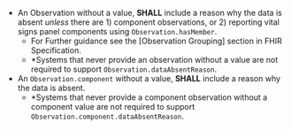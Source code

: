 - An Observation without a value, **SHALL** include a reason why the data is absent *unless* there are 1) component observations, or 2) reporting vital signs panel components using  `Observation.hasMember`.
  - For Further guidance see the [Observation Grouping] section in FHIR Specification.
  - \*Systems that never provide an observation without a value are not required to support `Observation.dataAbsentReason`.
- An `Observation.component` without a value, **SHALL** include a reason why the data is absent.
  - \*Systems that never provide a component observation without a component value are not required to support `Observation.component.dataAbsentReason`.

